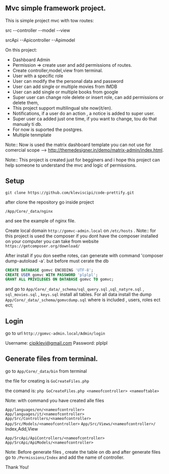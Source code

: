 ## Mvc simple framework project.

This is simple project mvc with tow routes:

src
	--controller
	--model
	--view

srcApi
	--Apicontroller
	--Apimodel

On this project:

* Dashboard Admin
* Permission => create user and add permissions of routes.
* Create controller,model,view from terminal.
* User with a specific role
* User can modify the the personal data and password
* User can add single or multiple movies from IMDB
* User can add single or multiple books from google
* Super user can change role delete or insert role, can add permissions or delete them,
* This project support multilingual site now(it/en).
* Notifications, if a user do an action , a notice is added to super user.
* Super user ca added just one time, if you want to change, tou do that manualy ti db.
* For now is suported the postgres.
* Multiple tenmplate

Note:: Now is used the matrix dashboard template you can not use for comercial scope  --> http://themedesigner.in/demo/matrix-admin/index.html.


Note:: This project is created just for begginers and i hope this project can help someone to understand the mvc and logic of permissions.

## Setup

`git clone https://github.com/kleviscipi/code-prettify.git`

after clone the repository go inside project

`/App/Core/_data/nginx`

and see the example of nginx file.

Create  local domain `http://gomvc-admin.local` on `/etc/hosts` .
Note:: for this project is used the composer if you dont have the composer installed on your computer you can take from website `https://getcomposer.org/download/`

After install if you don seethe rotes, can generate with command 'composer dump-autoload -a'. but before must cerate the db
```SQL
CREATE DATABASE gomvc ENCODING 'UTF-8';
CREATE USER gomvc WITH PASSWORD 'plplpl';
GRANT ALL PRIVILEGES ON DATABASE gomvc TO gomvc;
```

and go to  `App/Core/_data/_schema/sql_query.sql` ,`sql_natyre.sql` , `sql_movies.sql` , `keys.sql` install all tables.
For all data install the dump   `App/Core/_data/_schema/gomvcdump.sql` where is included , users, roles ect ect;

## Login
go to url `http://gomvc-admin.local/Admin/login`

Username: cipiklevi@gmail.com
Password: plplpl


## Generate files from terminal.

go to `App/Core/_data/bin` from terminal

the file for creating is `GoCreateFiles.php`

the comand is:  `php GoCreateFiles.php <nameofcontroller> <nameoftable>`

Note: with command you have created alle files

`App/languages/en/<nameofcontroller>`
`App/languages/it/<nameofcontroller>`
`App/Src/Controllers/<nameofcontroller>`
`App/Src/Models/<nameofcontroller>`
`App/Src/Views/<nameofcontroller>/` Index,Add,View

`App/SrcApi/ApiControllers/<nameofcontroller>`
`App/SrcApi/ApiModels/<nameofcontroller>`

Note: Before generate files  , create the table on db and after generate files go to `/Permissions/Index` and add the name of controller.

Thank You!
